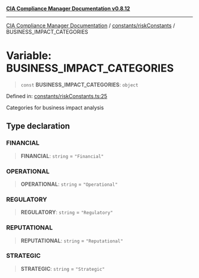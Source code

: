[**CIA Compliance Manager Documentation v0.8.12**](../../../README.md)

***

[CIA Compliance Manager Documentation](../../../modules.md) / [constants/riskConstants](../README.md) / BUSINESS\_IMPACT\_CATEGORIES

# Variable: BUSINESS\_IMPACT\_CATEGORIES

> `const` **BUSINESS\_IMPACT\_CATEGORIES**: `object`

Defined in: [constants/riskConstants.ts:25](https://github.com/Hack23/cia-compliance-manager/blob/e7811142a771ec75716a7ce3a0d60f18cb91cd06/src/constants/riskConstants.ts#L25)

Categories for business impact analysis

## Type declaration

### FINANCIAL

> **FINANCIAL**: `string` = `"Financial"`

### OPERATIONAL

> **OPERATIONAL**: `string` = `"Operational"`

### REGULATORY

> **REGULATORY**: `string` = `"Regulatory"`

### REPUTATIONAL

> **REPUTATIONAL**: `string` = `"Reputational"`

### STRATEGIC

> **STRATEGIC**: `string` = `"Strategic"`
